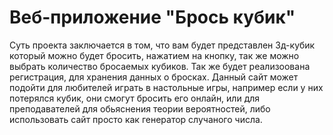 # Веб-приложение "Брось кубик"
Суть проекта заключается в том, что вам будет представлен 3д-кубик который можно будет бросить, нажатием на кнопку, так же можно выбрать количество бросаемых кубиков. Так же будет реализоована регистрация, для хранения данных о бросках. Данный сайт может подойти для любителей играть в настольные игры, например если у них потерялся кубик, они смогут бросить его онлайн, или для преподавателей для обьяснения теории вероятностей, либо использовать сайт просто как генератор случаного числа.
